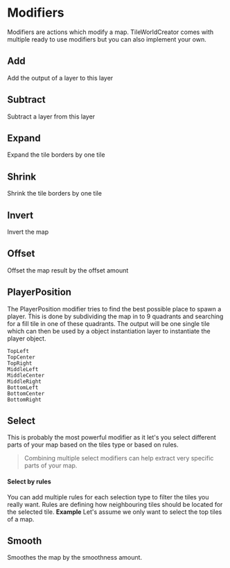 # Modifiers

Modifiers are actions which modify a map.
TileWorldCreator comes with multiple ready to use modifiers but you can also implement your own.

## Add
Add the output of a layer to this layer

## Subtract
Subtract a layer from this layer

## Expand
Expand the tile borders by one tile

## Shrink
Shrink the tile borders by one tile

## Invert
Invert the map

## Offset
Offset the map result by the offset amount

## PlayerPosition
The PlayerPosition modifier tries to find the best possible place 
to spawn a player. This is done by subdividing the map
in to 9 quadrants and searching for a fill tile in one of these quadrants. 
The output will be one single tile which can then be used by a object instantiation layer to instantiate the player object. 

`TopLeft`  
`TopCenter`  
`TopRight`  
`MiddleLeft`  
`MiddleCenter`  
`MiddleRight`  
`BottomLeft`  
`BottomCenter`  
`BottomRight`  

## Select
This is probably the most powerful modifier as it let's you select different parts of your map based on the tiles type or based on rules.
> Combining multiple select modifiers can help extract very specific parts of your map. 

#### Select by rules
You can add multiple rules for each selection type to filter the tiles you really want. 
Rules are defining how neighbouring tiles should be located for the selected tile. 
**Example**
Let's assume we only want to select the top tiles of a map. 


## Smooth
Smoothes the map by the smoothness amount. 
